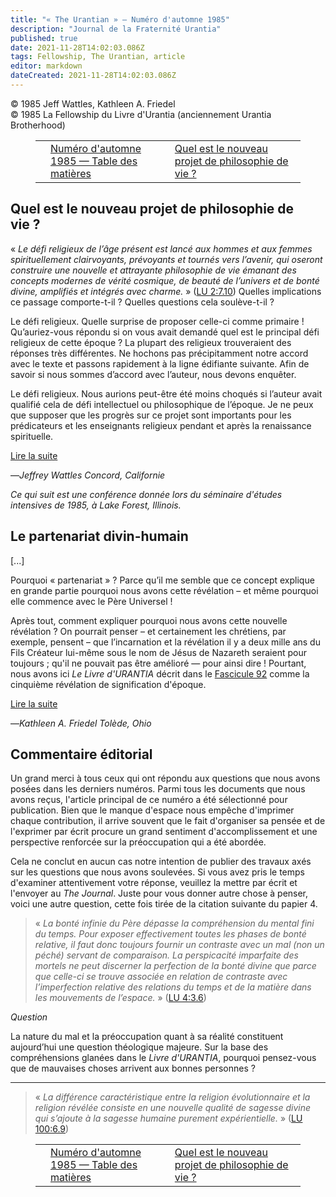 ```yaml
---
title: "« The Urantian » — Numéro d'automne 1985"
description: "Journal de la Fraternité Urantia"
published: true
date: 2021-11-28T14:02:03.086Z
tags: Fellowship, The Urantian, article
editor: markdown
dateCreated: 2021-11-28T14:02:03.086Z
---
```


<p class="v-card v-sheet theme--light grey lighten-3 px-2">© 1985 Jeff Wattles, Kathleen A. Friedel<br>© 1985 La Fellowship du Livre d'Urantia (anciennement Urantia Brotherhood)</p >
<figure class="table chapter-navigator">
  <table>
    <tbody>
      <tr>
        <td>
        </td>
        <td>
        <a href="/fr/index/articles_the_urantian#numéro-d'automne-1985">
          <span class="mdi mdi-book-open-variant"></span><span class="pl-2">Numéro d'automne 1985 — Table des matières</span>
        </a>
        </td>
        <td>
        <a href="/fr/article/Jeff_Wattles/What_is_the_new_philosophy_of_living_project">
          <span class="pr-2">Quel est le nouveau projet de philosophie de vie ?</span><span class="mdi mdi-arrow-right-drop-circle"></span>
        </a>
        </td>
      </tr>
    </tbody>
  </table>
</figure>



## Quel est le nouveau projet de philosophie de vie ?

« _Le défi religieux de l’âge présent est lancé aux hommes et aux femmes spirituellement clairvoyants, prévoyants et tournés vers l’avenir, qui oseront construire une nouvelle et attrayante philosophie de vie émanant des concepts modernes de vérité cosmique, de beauté de l’univers et de bonté divine, amplifiés et intégrés avec charme._ » ([LU 2:7.10](/fr/The_Urantia_Book/2#p7_10)) Quelles implications ce passage comporte-t-il ? Quelles questions cela soulève-t-il ?

Le défi religieux. Quelle surprise de proposer celle-ci comme primaire ! Qu’auriez-vous répondu si on vous avait demandé quel est le principal défi religieux de cette époque ? La plupart des religieux trouveraient des réponses très différentes. Ne hochons pas précipitamment notre accord avec le texte et passons rapidement à la ligne édifiante suivante. Afin de savoir si nous sommes d’accord avec l’auteur, nous devons enquêter.

Le défi religieux. Nous aurions peut-être été moins choqués si l’auteur avait qualifié cela de défi intellectuel ou philosophique de l’époque. Je ne peux que supposer que les progrès sur ce projet sont importants pour les prédicateurs et les enseignants religieux pendant et après la renaissance spirituelle.

[Lire la suite](/fr/article/Jeff_Wattles/What_is_the_new_philosophy_of_living_project)

—_Jeffrey Wattles_
_Concord, Californie_

_Ce qui suit est une conférence donnée lors du séminaire d'études intensives de 1985, à Lake Forest, Illinois._

## Le partenariat divin-humain

[...]

Pourquoi « partenariat » ? Parce qu’il me semble que ce concept explique en grande partie pourquoi nous avons cette révélation – et même pourquoi elle commence avec le Père Universel !

Après tout, comment expliquer pourquoi nous avons cette nouvelle révélation ? On pourrait penser – et certainement les chrétiens, par exemple, pensent – que l’incarnation et la révélation il y a deux mille ans du Fils Créateur lui-même sous le nom de Jésus de Nazareth seraient pour toujours ; qu'il ne pouvait pas être amélioré — pour ainsi dire ! Pourtant, nous avons ici _Le Livre d'URANTIA_ décrit dans le [Fascicule 92](/fr/The_Urantia_Book/92) comme la cinquième révélation de signification d'époque.

[Lire la suite](/fr/article/Kathleen_A_Friedel/The_divine_human_partnership)

—_Kathleen A. Friedel_
_Tolède, Ohio_

## Commentaire éditorial

Un grand merci à tous ceux qui ont répondu aux questions que nous avons posées dans les derniers numéros. Parmi tous les documents que nous avons reçus, l'article principal de ce numéro a été sélectionné pour publication. Bien que le manque d'espace nous empêche d'imprimer chaque contribution, il arrive souvent que le fait d'organiser sa pensée et de l'exprimer par écrit procure un grand sentiment d'accomplissement et une perspective renforcée sur la préoccupation qui a été abordée.

Cela ne conclut en aucun cas notre intention de publier des travaux axés sur les questions que nous avons soulevées. Si vous avez pris le temps d'examiner attentivement votre réponse, veuillez la mettre par écrit et l'envoyer au _The Journal_. Juste pour vous donner autre chose à penser, voici une autre question, cette fois tirée de la citation suivante du papier 4.

> « _La bonté infinie du Père dépasse la compréhension du mental fini du temps. Pour exposer effectivement toutes les phases de bonté relative, il faut donc toujours fournir un contraste avec un mal (non un péché) servant de comparaison. La perspicacité imparfaite des mortels ne peut discerner la perfection de la bonté divine que parce que celle-ci se trouve associée en relation de contraste avec l’imperfection relative des relations du temps et de la matière dans les mouvements de l’espace._ » ([LU 4:3.6](/fr/The_Urantia_Book/4#p3_6))

_Question_

La nature du mal et la préoccupation quant à sa réalité constituent aujourd’hui une question théologique majeure. Sur la base des compréhensions glanées dans le _Livre d'URANTIA_, pourquoi pensez-vous que de mauvaises choses arrivent aux bonnes personnes ?

---

> « _La différence caractéristique entre la religion évolutionnaire et la religion révélée consiste en une nouvelle qualité de sagesse divine qui s’ajoute à la sagesse humaine purement expérientielle._ » ([LU 100:6.9](/fr/The_Urantia_Book/100#p6_9))





<figure class="table chapter-navigator">
  <table>
    <tbody>
      <tr>
        <td>
        </td>
        <td>
        <a href="/fr/index/articles_the_urantian#numéro-d'automne-1985">
          <span class="mdi mdi-book-open-variant"></span><span class="pl-2">Numéro d'automne 1985 — Table des matières</span>
        </a>
        </td>
        <td>
        <a href="/fr/article/Jeff_Wattles/What_is_the_new_philosophy_of_living_project">
          <span class="pr-2">Quel est le nouveau projet de philosophie de vie ?</span><span class="mdi mdi-arrow-right-drop-circle"></span>
        </a>
        </td>
      </tr>
    </tbody>
  </table>
</figure>
